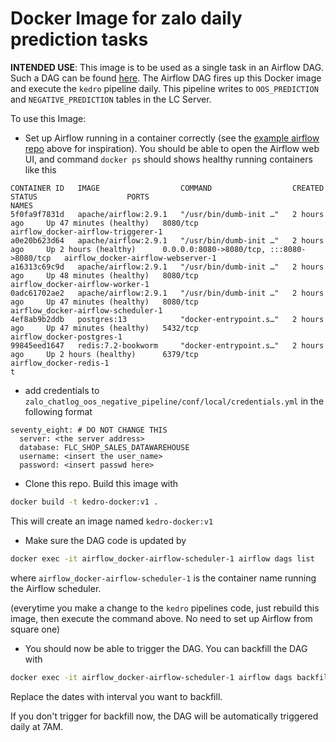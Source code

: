 # Docker Image for zalo daily prediction tasks

**INTENDED USE**: This image is to be used as a single task in an Airflow DAG. Such a DAG can be found [here](https://github.com/xtfocus/airflow_dockeroperator_gpu). The Airflow DAG fires up this Docker image and execute the `kedro` pipeline daily. This pipeline writes to `OOS_PREDICTION` and `NEGATIVE_PREDICTION` tables in the LC Server.

To use this Image:
- Set up Airflow running in a container correctly (see the [example airflow repo](https://github.com/xtfocus/airflow_dockeroperator_gpu) above for inspiration). You should be able to open the Airflow web UI, and command `docker ps` should shows healthy running containers like this
```
CONTAINER ID   IMAGE                  COMMAND                  CREATED         STATUS                    PORTS                                       NAMES
5f0fa9f7831d   apache/airflow:2.9.1   "/usr/bin/dumb-init …"   2 hours ago     Up 47 minutes (healthy)   8080/tcp                                    airflow_docker-airflow-triggerer-1
a0e20b623d64   apache/airflow:2.9.1   "/usr/bin/dumb-init …"   2 hours ago     Up 2 hours (healthy)      0.0.0.0:8080->8080/tcp, :::8080->8080/tcp   airflow_docker-airflow-webserver-1
a16313c69c9d   apache/airflow:2.9.1   "/usr/bin/dumb-init …"   2 hours ago     Up 48 minutes (healthy)   8080/tcp                                    airflow_docker-airflow-worker-1
0adc61702ae2   apache/airflow:2.9.1   "/usr/bin/dumb-init …"   2 hours ago     Up 47 minutes (healthy)   8080/tcp                                    airflow_docker-airflow-scheduler-1
4ef8ab9b2ddb   postgres:13            "docker-entrypoint.s…"   2 hours ago     Up 47 minutes (healthy)   5432/tcp                                    airflow_docker-postgres-1
99845eed1647   redis:7.2-bookworm     "docker-entrypoint.s…"   2 hours ago     Up 2 hours (healthy)      6379/tcp                                    airflow_docker-redis-1
t
```
- add credentials to `zalo_chatlog_oos_negative_pipeline/conf/local/credentials.yml` in the following format
```
seventy_eight: # DO NOT CHANGE THIS
  server: <the server address>
  database: FLC_SHOP_SALES_DATAWAREHOUSE
  username: <insert the user_name>
  password: <insert passwd here>
```

- Clone this repo. Build this image with 
```bash
docker build -t kedro-docker:v1 .
```
This will create an image named `kedro-docker:v1`

- Make sure the DAG code is updated by
```bash
docker exec -it airflow_docker-airflow-scheduler-1 airflow dags list
```

where `airflow_docker-airflow-scheduler-1` is the container name running the Airflow scheduler.

(everytime you make a change to the `kedro` pipelines code, just rebuild this image, then execute the command above. No need to set up Airflow from square one)
- You should now be able to trigger the DAG. You can backfill the DAG with 
```bash
docker exec -it airflow_docker-airflow-scheduler-1 airflow dags backfill docker_dag --start-date 2024-05-25 --end-date 2024-05-31
```
Replace the dates with interval you want to backfill.

If you don't trigger for backfill now, the DAG will be automatically triggered daily at 7AM.
